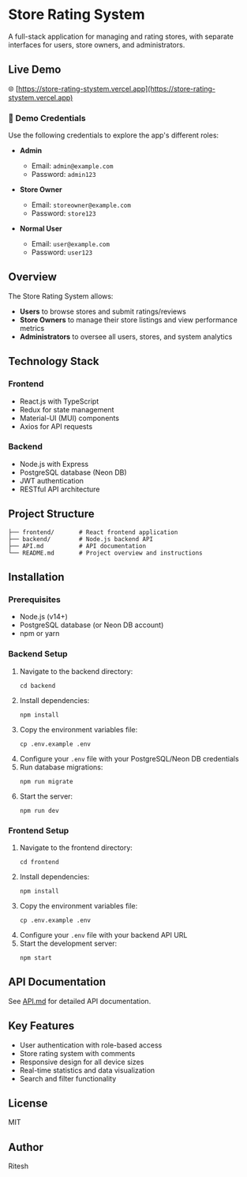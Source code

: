 # Store Rating System

A full-stack application for managing and rating stores, with separate interfaces for users, store owners, and administrators.

## Live Demo

🌐 [https://store-rating-stystem.vercel.app](https://store-rating-stystem.vercel.app)

### 🔐 Demo Credentials

Use the following credentials to explore the app's different roles:

- **Admin**
  - Email: `admin@example.com`
  - Password: `admin123`

- **Store Owner**
  - Email: `storeowner@example.com`
  - Password: `store123`

- **Normal User**
  - Email: `user@example.com`
  - Password: `user123`

## Overview

The Store Rating System allows:
- **Users** to browse stores and submit ratings/reviews
- **Store Owners** to manage their store listings and view performance metrics
- **Administrators** to oversee all users, stores, and system analytics

## Technology Stack

### Frontend
- React.js with TypeScript
- Redux for state management
- Material-UI (MUI) components
- Axios for API requests

### Backend
- Node.js with Express
- PostgreSQL database (Neon DB)
- JWT authentication
- RESTful API architecture

## Project Structure

```
├── frontend/       # React frontend application
├── backend/        # Node.js backend API
├── API.md          # API documentation
└── README.md       # Project overview and instructions
```

## Installation

### Prerequisites
- Node.js (v14+)
- PostgreSQL database (or Neon DB account)
- npm or yarn

### Backend Setup
1. Navigate to the backend directory:
   ```
   cd backend
   ```
2. Install dependencies:
   ```
   npm install
   ```
3. Copy the environment variables file:
   ```
   cp .env.example .env
   ```
4. Configure your `.env` file with your PostgreSQL/Neon DB credentials
5. Run database migrations:
   ```
   npm run migrate
   ```
6. Start the server:
   ```
   npm run dev
   ```

### Frontend Setup
1. Navigate to the frontend directory:
   ```
   cd frontend
   ```
2. Install dependencies:
   ```
   npm install
   ```
3. Copy the environment variables file:
   ```
   cp .env.example .env
   ```
4. Configure your `.env` file with your backend API URL
5. Start the development server:
   ```
   npm start
   ```

## API Documentation

See [API.md](API.md) for detailed API documentation.

## Key Features

- User authentication with role-based access
- Store rating system with comments
- Responsive design for all device sizes
- Real-time statistics and data visualization
- Search and filter functionality

## License

MIT

## Author

Ritesh 
